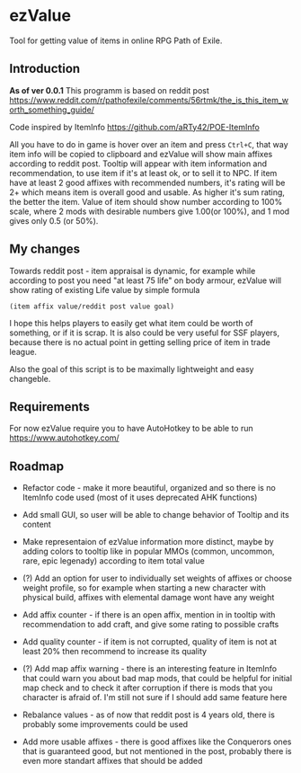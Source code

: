 # ezValue
Tool for getting value of items in online RPG Path of Exile.

## Introduction
**As of ver 0.0.1**
This programm is based on reddit post https://www.reddit.com/r/pathofexile/comments/56rtmk/the_is_this_item_worth_something_guide/

Code inspired by ItemInfo https://github.com/aRTy42/POE-ItemInfo

All you have to do in game is hover over an item and press `Ctrl+C`, that way item info will be copied to clipboard and ezValue will show main affixes according to reddit post.
Tooltip will appear with item information and recommendation, to use item if it's at least ok, or to sell it to NPC. If item have at least 2 good affixes with recommended numbers, it's rating will be 2+ which means item is overall good and usable. As higher it's sum rating, the better the item. Value of item should show number according to 100% scale, where 2 mods with desirable numbers give 1.00(or 100%), and 1 mod gives only 0.5 (or 50%).

## My changes
Towards reddit post - item appraisal is dynamic, for example while according to post you need "at least 75 life" on body armour, ezValue will show rating of existing Life value by simple formula

`(item affix value/reddit post value goal)`

I hope this helps players to easily get what item could be worth of something, or if it is scrap. It is also could be very useful for SSF players, because there is no actual point in getting selling price of item in trade league.

Also the goal of this script is to be maximally lightweight and easy changeble.

## Requirements
For now ezValue require you to have AutoHotkey to be able to run https://www.autohotkey.com/

## Roadmap
- Refactor code - make it more beautiful, organized and so there is no ItemInfo code used (most of it uses deprecated AHK functions)
- Add small GUI, so user will be able to change behavior of Tooltip and its content
- Make representaion of ezValue information more distinct, maybe by adding colors to tooltip like in popular MMOs (common, uncommon, rare, epic legenady) according to item total value
- (?) Add an option for user to individually set weights of affixes or choose weight profile, so for example when starting a new character with physical build, affixes with elemental damage wont have any weight

- Add affix counter - if there is an open affix, mention in in tooltip with recommendation to add craft, and give some rating to possible crafts
- Add quality counter - if item is not corrupted, quality of item is not at least 20% then recommend to increase its quality

- (?) Add map affix warning - there is an interesting feature in ItemInfo that could warn you about bad map mods, that could be helpful for initial map check and to check it after corruption if there is mods that you character is afraid of. I'm still not sure if I should add same feature here

- Rebalance values - as of now that reddit post is 4 years old, there is probably some improvements could be used
- Add more usable affixes - there is good affixes like the Conquerors ones that is guaranteed good, but not mentioned in the post, probably there is even more standart affixes that should be added
